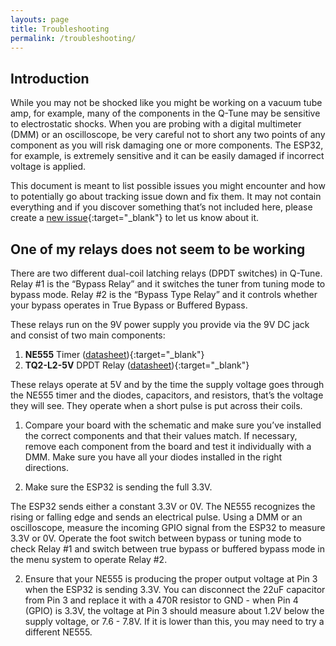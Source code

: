 ```yaml
---
layouts: page
title: Troubleshooting
permalink: /troubleshooting/
---
```


## Introduction

While you may not be shocked like you might be working on a vacuum tube amp, for example, many of the components in the Q-Tune may be sensitive to electrostatic shocks. When you are probing with a digital multimeter (DMM) or an oscilloscope, be very careful not to short any two points of any component as you will risk damaging one or more components. The ESP32, for example, is extremely sensitive and it can be easily damaged if incorrect voltage is applied.

This document is meant to list possible issues you might encounter and how to potentially go about tracking issue down and fix them. It may not contain everything and if you discover something that’s not included here, please create a [new issue](https://github.com/joulupukki/q-tune/issues/new){:target="_blank"} to let us know about it.

## One of my relays does not seem to be working

There are two different dual-coil latching relays (DPDT switches) in Q-Tune. Relay #1 is the “Bypass Relay” and it switches the tuner from tuning mode to bypass mode. Relay #2 is the “Bypass Type Relay” and it controls whether your bypass operates in True Bypass or Buffered Bypass.

These relays run on the 9V power supply you provide via the 9V DC jack and consist of two main components:

1. **NE555** Timer ([datasheet](https://www.ti.com/lit/ds/symlink/ne555.pdf?ts=1742524749415&ref_url=https%253A%252F%252Fwww.mouser.com%252F)){:target="_blank"}
2. **TQ2-L2-5V** DPDT Relay ([datasheet](https://api.pim.na.industrial.panasonic.com/file_stream/main/fileversion/4514)){:target="_blank"}

These relays operate at 5V and by the time the supply voltage goes through the NE555 timer and the diodes, capacitors, and resistors, that’s the voltage they will see. They operate when a short pulse is put across their coils.

1. Compare your board with the schematic and make sure you’ve installed the correct components and that their values match. If necessary, remove each component from the board and test it individually with a DMM. Make sure you have all your diodes installed in the right directions.

2. Make sure the ESP32 is sending the full 3.3V.

The ESP32 sends either a constant 3.3V or 0V. The NE555 recognizes the rising or falling edge and sends an electrical pulse. Using a DMM or an oscilloscope, measure the incoming GPIO signal from the ESP32 to measure 3.3V or 0V. Operate the foot switch between bypass or tuning mode to check Relay #1 and switch between true bypass or buffered bypass mode in the menu system to operate Relay #2.

2. Ensure that your NE555 is producing the proper output voltage at Pin 3 when the ESP32 is sending 3.3V. You can disconnect the 22uF capacitor from Pin 3 and replace it with a 470R resistor to GND - when Pin 4 (GPIO) is 3.3V, the voltage at Pin 3 should measure about 1.2V below the supply voltage, or 7.6 - 7.8V. If it is lower than this, you may need to try a different NE555.
